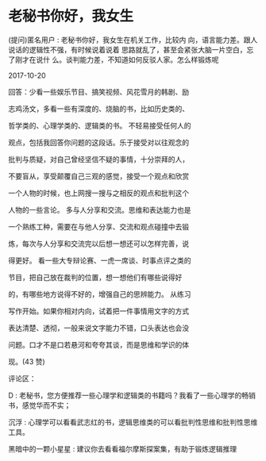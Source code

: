 # 老秘书你好，我女生

(提问)匿名用户 : 老秘书你好，我女生在机关工作，比较内 向，语言能力差。跟人说话的逻辑性不强，有时候说着说着 思路就乱了，甚至会紧张大脑一片空白，忘了刚才在说什 么。谈判能力差，不知道如何反驳人家。怎么样锻炼呢

2017-10-20

回答：少看一些娱乐节目、搞笑视频、风花雪月的韩剧、励

志鸡汤文，多看一些有深度的、烧脑的书，比如历史类的、

哲学类的、心理学类的、逻辑类的书。 不轻易接受任何人的

观点，包括我回答你问题的这段话。乐于接受对以往观念的

批判与质疑，对自己曾经坚信不疑的事情，十分崇拜的人，

不要盲从，享受颠覆自己三观的感觉，接受一个观点和欣赏

一个人物的时候，也上网搜一搜与之相反的观点和批判这个

人物的一些言论。 多与人分享和交流。思维和表达能力也是

一个熟练工种，需要在与他人分享、交流和观点碰撞中去锻

炼，每次与人分享和交流完以后想一想还可以怎样完善，说

得更好。 看一些大专辩论赛、一虎一席谈、时事点评之类的

节目，把自己放在裁判的位置，想一想他们有哪些说得好

的，有哪些地方说得不好的，增强自己的思辨能力。 从练习

写作开始。如果你相对内向，试着把一件事情用文字的方式

表达清楚、透彻，一般来说文字能力不错，口头表达也会没

问题。口才不是口若悬河和夸夸其谈，而是思维和学识的体

现。(43 赞)

评论区：

D : 老秘书，您方便推荐一些心理学和逻辑类的书籍吗？我看了一些心理学的畅销书，感觉华而不实；

沉浮 : 心理学可以看看武志红的书，逻辑思维类的可以看批判性思维和批判性思维工具。

黑暗中的一颗小星星 : 建议你去看看福尔摩斯探案集，有助于锻炼逻辑推理